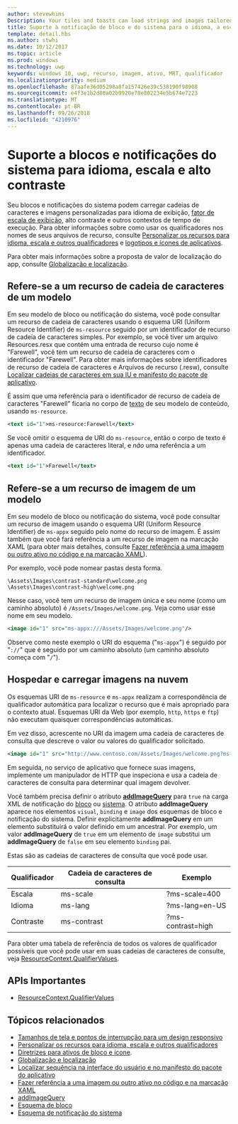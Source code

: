 ```yaml
---
author: stevewhims
Description: Your tiles and toasts can load strings and images tailored for display language, display scale factor, high contrast, and other runtime contexts.
title: Suporte à notificação de bloco e do sistema para o idioma, a escala e o alto contraste
template: detail.hbs
ms.author: stwhi
ms.date: 10/12/2017
ms.topic: article
ms.prod: windows
ms.technology: uwp
keywords: windows 10, uwp, recurso, imagem, ativo, MRT, qualificador
ms.localizationpriority: medium
ms.openlocfilehash: 87aafe36d05298a8fa157426e39c530190f98908
ms.sourcegitcommit: e4f3e1b2d08a02b9920e78e802234e5b674e7223
ms.translationtype: MT
ms.contentlocale: pt-BR
ms.lasthandoff: 09/26/2018
ms.locfileid: "4210976"
---
```

# <a name="tile-and-toast-notification-support-for-language-scale-and-high-contrast"></a>Suporte a blocos e notificações do sistema para idioma, escala e alto contraste

Seu blocos e notificações do sistema podem carregar cadeias de caracteres e imagens personalizadas para idioma de exibição, [fator de escala de exibição](../../layout/screen-sizes-and-breakpoints-for-responsive-design.md), alto contraste e outros contextos de tempo de execução. Para obter informações sobre como usar os qualificadores nos nomes de seus arquivos de recurso, consulte [Personalizar os recursos para idioma, escala e outros qualificadores](../../../app-resources/tailor-resources-lang-scale-contrast.md) e [logotipos e ícones de aplicativos](/windows/uwp/design/style/app-icons-and-logos).

Para obter mais informações sobre a proposta de valor de localização do app, consulte [Globalização e localização](../../globalizing/globalizing-portal.md).

## <a name="refer-to-a-string-resource-from-a-template"></a>Refere-se a um recurso de cadeia de caracteres de um modelo

Em seu modelo de bloco ou notificação do sistema, você pode consultar um recurso de cadeia de caracteres usando o esquema URI (Uniform Resource Identifier) de `ms-resource` seguido por um identificador de recurso de cadeia de caracteres simples. Por exemplo, se você tiver um arquivo Resources.resx que contém uma entrada de recurso cujo nome é "Farewell", você tem um recurso de cadeia de caracteres com o identificador "Farewell". Para obter mais informações sobre identificadores de recurso de cadeia de caracteres e Arquivos de recurso (.resw), consulte [Localizar cadeias de caracteres em sua IU e manifesto do pacote de aplicativo](../../../app-resources/localize-strings-ui-manifest.md).

É assim que uma referência para o identificador de recurso de cadeia de caracteres "Farewell" ficaria no corpo de [texto](/uwp/schemas/tiles/tilesschema/element-text?branch=live) de seu modelo de conteúdo, usando `ms-resource`.

```xml
<text id="1">ms-resource:Farewell</text>
```

Se você omitir o esquema de URI do `ms-resource`, então o corpo de texto é apenas uma cadeia de caracteres literal, e *não* uma referência a um identificador.

```xml
<text id="1">Farewell</text>
```

## <a name="refer-to-an-image-resource-from-a-template"></a>Refere-se a um recurso de imagem de um modelo

Em seu modelo de bloco ou notificação do sistema, você pode consultar um recurso de imagem usando o esquema URI (Uniform Resource Identifier) de `ms-appx` seguido pelo nome do recurso de imagem. É assim também que você fará referência a um recurso de imagem na marcação XAML (para obter mais detalhes, consulte [Fazer referência a uma imagem ou outro ativo no código e na marcação XAML](../../../app-resources/images-tailored-for-scale-theme-contrast.md#reference-an-image-or-other-asset-from-xaml-markup-and-code)).

Por exemplo, você pode nomear pastas desta forma.

```
\Assets\Images\contrast-standard\welcome.png
\Assets\Images\contrast-high\welcome.png
```

Nesse caso, você tem um recurso de imagem única e seu nome (como um caminho absoluto) é `/Assets/Images/welcome.png`. Veja como usar esse nome em seu modelo.

```xml
<image id="1" src="ms-appx:///Assets/Images/welcome.png"/>
```

Observe como neste exemplo o URI do esquema ("`ms-appx`") é seguido por "`://`" que é seguido por um caminho absoluto (um caminho absoluto começa com "`/`").

## <a name="hosting-and-loading-images-in-the-cloud"></a>Hospedar e carregar imagens na nuvem

Os esquemas URI de `ms-resource` e `ms-appx` realizam a correspondência de qualificador automática para localizar o recurso que é mais apropriado para o contexto atual. Esquemas URI da Web (por exemplo, `http`, `https` e `ftp`) não executam quaisquer correspondências automáticas.

Em vez disso, acrescente no URI da imagem uma cadeia de caracteres de consulta que descreve o valor ou valores do qualificador solicitado.

```xml
<image id="1" src="http://www.contoso.com/Assets/Images/welcome.png?ms-lang=en-US"/>
```

Em seguida, no serviço de aplicativo que fornece suas imagens, implemente um manipulador de HTTP que inspeciona e usa a cadeia de caracteres de consulta para determinar qual imagem devolver.

Você também precisa definir o atributo [**addImageQuery**](/uwp/schemas/tiles/tilesschema/element-visual?branch=live) para `true` na carga XML de notificação do [bloco](/uwp/schemas/tiles/tilesschema/schema-root?branch=live) ou [sistema](/uwp/schemas/tiles/toastschema/schema-root?branch=live). O atributo **addImageQuery** aparece nos elementos `visual`, `binding` e `image` dos esquemas de bloco e notificação do sistema. Definir explicitamente **addImageQuery** em um elemento substituirá o valor definido em um ancestral. Por exemplo, um valor **addImageQuery** de `true` em um elemento de `image` substitui um **addImageQuery** de `false` em seu elemento `binding` pai.

Estas são as cadeias de caracteres de consulta que você pode usar.

| Qualificador | Cadeia de caracteres de consulta | Exemplo |
| --------- | ------------ | ------- |
| Escala | ms-scale | ?ms-scale=400 |
| Idioma | ms-lang | ?ms-lang=en-US |
| Contraste | ms-contrast | ?ms-contrast=high |

Para obter uma tabela de referência de todos os valores de qualificador possíveis que você pode usar em suas cadeias de caracteres de consulte, veja [ResourceContext.QualifierValues](/uwp/api/windows.applicationmodel.resources.core.resourcecontext.QualifierValues).

## <a name="important-apis"></a>APIs Importantes

* [ResourceContext.QualifierValues](/uwp/api/windows.applicationmodel.resources.core.resourcecontext.QualifierValues)

## <a name="related-topics"></a>Tópicos relacionados

* [Tamanhos de tela e pontos de interrupção para um design responsivo](../../layout/screen-sizes-and-breakpoints-for-responsive-design.md)
* [Personalizar os recursos para idioma, escala e outros qualificadores](../../../app-resources/tailor-resources-lang-scale-contrast.md)
* [Diretrizes para ativos de bloco e ícone](app-assets.md).
* [Globalização e localização](../../globalizing/globalizing-portal.md)
* [Localizar sequência na interface do usuário e no manifesto do pacote do aplicativo](../../../app-resources/localize-strings-ui-manifest.md)
* [Fazer referência a uma imagem ou outro ativo no código e na marcação XAML](../../../app-resources/images-tailored-for-scale-theme-contrast.md)
* [addImageQuery](/uwp/schemas/tiles/tilesschema/element-visual?branch=live)
* [Esquema de bloco](/uwp/schemas/tiles/tilesschema/schema-root?branch=live)
* [Esquema de notificação do sistema](/uwp/schemas/tiles/toastschema/schema-root?branch=live)
